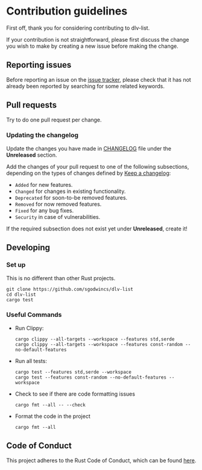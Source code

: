 # Contribution guidelines

First off, thank you for considering contributing to dlv-list.

If your contribution is not straightforward, please first discuss the change you wish to make by creating a new issue
before making the change.

## Reporting issues

Before reporting an issue on the [issue tracker](https://github.com/sgodwincs/dlv-list/issues), please
check that it has not already been reported by searching for some related keywords.

## Pull requests

Try to do one pull request per change.

### Updating the changelog

Update the changes you have made in
[CHANGELOG](https://github.com/sgodwincs/dlv-list/blob/main/CHANGELOG.md)
file under the **Unreleased** section.

Add the changes of your pull request to one of the following subsections, depending on the types of changes defined by
[Keep a changelog](https://keepachangelog.com/en/1.0.0/):

- `Added` for new features.
- `Changed` for changes in existing functionality.
- `Deprecated` for soon-to-be removed features.
- `Removed` for now removed features.
- `Fixed` for any bug fixes.
- `Security` in case of vulnerabilities.

If the required subsection does not exist yet under **Unreleased**, create it!

## Developing

### Set up

This is no different than other Rust projects.

```shell
git clone https://github.com/sgodwincs/dlv-list
cd dlv-list
cargo test
```

### Useful Commands
- Run Clippy:

  ```shell
  cargo clippy --all-targets --workspace --features std,serde
  cargo clippy --all-targets --workspace --features const-random --no-default-features
  ```

- Run all tests:

  ```shell
  cargo test --features std,serde --workspace
  cargo test --features const-random --no-default-features --workspace
  ```

- Check to see if there are code formatting issues

  ```shell
  cargo fmt --all -- --check
  ```

- Format the code in the project

  ```shell
  cargo fmt --all
  ```

## Code of Conduct

This project adheres to the Rust Code of Conduct, which can be found [here](https://www.rust-lang.org/conduct.html).
